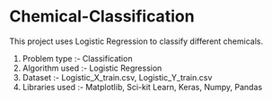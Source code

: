 # Chemical-Classification

This project uses Logistic Regression to classify different chemicals.

1. Problem type :- Classification
2. Algorithm used :- Logistic Regression
3. Dataset :- Logistic_X_train.csv, Logistic_Y_train.csv
4. Libraries used :- Matplotlib, Sci-kit Learn, Keras, Numpy, Pandas

